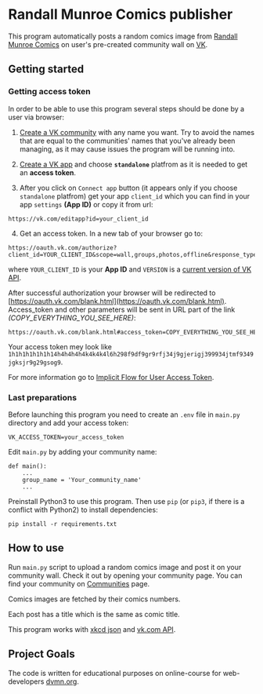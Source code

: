 # Randall Munroe Comics publisher
 This program automatically posts a random comics image from [Randall Munroe Comics](https://xkcd.com) on user's pre-created community wall on [VK](https://vk.com/about).
 
## Getting started

### Getting access token

In order to be able to use this program several steps should be done by a user via browser:

1. [Create a VK community](https://vk.com/groups?w=groups_create) with any name you want. Try to avoid the names that are equal to the communities' names that you've already been managing, as it may cause issues the program will be running into.

2. [Create a VK app](https://vk.com/editapp?act=create) and choose **`standalone`** platfrom as it is needed to get an **access token**.

3. After you click on `Connect app` button (it appears only if you choose `standalone` platfrom) get your app `client_id` which you can find in your app `settings` **(App ID)** or copy it from url:
```
https://vk.com/editapp?id=your_client_id
```  

4. Get an access token. In a new tab of your browser go to:
```
https://oauth.vk.com/authorize?client_id=YOUR_CLIENT_ID&scope=wall,groups,photos,offline&response_type=token&v=VERSION
```
where `YOUR_CLIENT_ID` is your **App ID** and `VERSION` is a [current version of VK API](https://vk.com/dev/versions).

After successful authorization your browser will be redirected to [https://oauth.vk.com/blank.html](https://oauth.vk.com/blank.html). Access_token and other parameters will be sent in URL part of the link _(COPY_EVERYTHING_YOU_SEE_HERE)_:
```
https://oauth.vk.com/blank.html#access_token=COPY_EVERYTHING_YOU_SEE_HERE&expires_in=0&user_id=USER_ID
```
Your access token mey look like `1h1h1h1h1h1h14h4h4h4h4k4k4k4l6h298f9df9gr9rfj34j9gjerigj399934jtmf9349jgksjr9g29gsog9`.

For more information go to [Implicit Flow for User Access Token](https://vk.com/dev/implicit_flow_user).


### Last preparations
Before launching this program you need to create an `.env` file in `main.py` directory and add your access token:
```
VK_ACCESS_TOKEN=your_access_token
```

Edit `main.py` by adding your community name:
```
def main():
    ...
    group_name = 'Your_community_name'
    ...
```

Preinstall Python3 to use this program.
Then use `pip` (or `pip3`, if there is a conflict with Python2) to install dependencies:
```
pip install -r requirements.txt
```

## How to use
Run `main.py` script to upload a random comics image and post it on your community wall. Check it out by opening your community page.
You can find your community on [Communities](https://vk.com/groups) page.

Comics images are fetched by their comics numbers.

Each post has a title which is the same as comic title.

This program works with [xkcd json](https://xkcd.com/json.html) and [vk.com API](https://vk.com/dev).

## Project Goals

The code is written for educational purposes on online-course for web-developers [dvmn.org](https://dvmn.org/).
